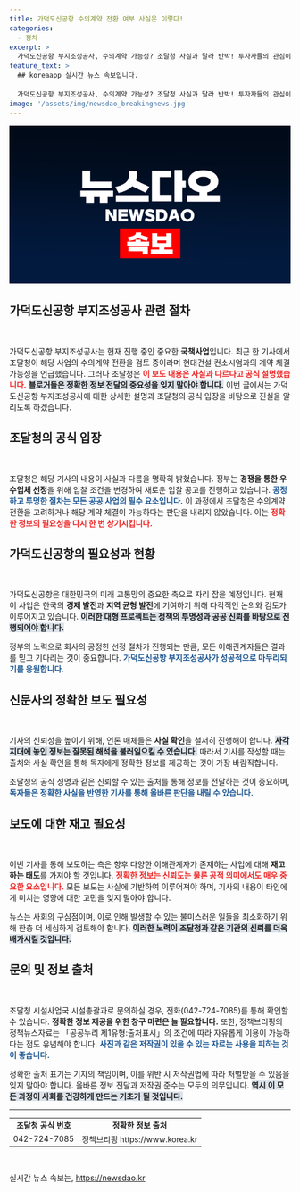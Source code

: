 ```yaml
---
title: 가덕도신공항 수의계약 전환 여부 사실은 이렇다!
categories:
  - 정치
excerpt: >
  가덕도신공항 부지조성공사, 수의계약 가능성? 조달청 사실과 달라 반박! 투자자들의 관심이 쏠리는 중대한 이슈, 진실은?
feature_text: >
  ## koreaapp 실시간 뉴스 속보입니다.

  가덕도신공항 부지조성공사, 수의계약 가능성? 조달청 사실과 달라 반박! 투자자들의 관심이 쏠리는 중대한 이슈, 진실은?
image: '/assets/img/newsdao_breakingnews.jpg'
---
```


<p><img src="/assets/img/newsdao_breakingnews.jpg" alt="koreaapp 속보" /></p>

<h2 data-ke-size="size26">가덕도신공항 부지조성공사 관련 절차</h2>

<p data-ke-size="size16">&nbsp;</p>

<p>가덕도신공항 부지조성공사는 현재 진행 중인 중요한 <b>국책사업</b>입니다. 최근 한 기사에서 조달청이 해당 사업의 수의계약 전환을 검토 중이라며 현대건설 컨소시엄과의 계약 체결 가능성을 언급했습니다. 그러나 조달청은 <b><span style="color: #ee2323;">이 보도 내용은 사실과 다르다고 공식 설명했습니다.</span></b> <b><span style="background-color: #21538527;">블로거들은 정확한 정보 전달의 중요성을 잊지 말아야 합니다.</span></b> 이번 글에서는 가덕도신공항 부지조성공사에 대한 상세한 설명과 조달청의 공식 입장을 바탕으로 진실을 알리도록 하겠습니다.</p>

<h2 data-ke-size="size26">조달청의 공식 입장</h2>

<p data-ke-size="size16">&nbsp;</p>

<p>조달청은 해당 기사의 내용이 사실과 다름을 명확히 밝혔습니다. 정부는 <b>경쟁을 통한 우수업체 선정</b>을 위해 입찰 조건을 변경하여 새로운 입찰 공고를 진행하고 있습니다. <b><span style="color: #1a5490;">공정하고 투명한 절차는 모든 공공 사업의 필수 요소입니다.</span></b> 이 과정에서 조달청은 수의계약 전환을 고려하거나 해당 계약 체결이 가능하다는 판단을 내리지 않았습니다. 이는 <b><span style="color: #ee2323;">정확한 정보의 필요성을 다시 한 번 상기시킵니다.</span></b> </p>

<h2 data-ke-size="size26">가덕도신공항의 필요성과 현황</h2>

<p data-ke-size="size16">&nbsp;</p>

<p>가덕도신공항은 대한민국의 미래 교통망의 중요한 축으로 자리 잡을 예정입니다. 현재 이 사업은 한국의 <b>경제 발전</b>과 <b>지역 균형 발전</b>에 기여하기 위해 다각적인 논의와 검토가 이루어지고 있습니다. <b><span style="background-color: #21538527;">이러한 대형 프로젝트는 정책의 투명성과 공공 신뢰를 바탕으로 진행되어야 합니다.</span></b> </p>

<p>정부의 노력으로 회사의 공정한 선정 절차가 진행되는 만큼, 모든 이해관계자들은 결과를 믿고 기다리는 것이 중요합니다. <b><span style="color: #1a5490;">가덕도신공항 부지조성공사가 성공적으로 마무리되기를 응원합니다.</span></b> </p>

<h2 data-ke-size="size26">신문사의 정확한 보도 필요성</h2>

<p data-ke-size="size16">&nbsp;</p>

<p>기사의 신뢰성을 높이기 위해, 언론 매체들은 <b>사실 확인</b>을 철저히 진행해야 합니다. <b><span style="background-color: #21538527;">사각지대에 놓인 정보는 잘못된 해석을 불러일으킬 수 있습니다.</span></b> 따라서 기사를 작성할 때는 출처와 사실 확인을 통해 독자에게 정확한 정보를 제공하는 것이 가장 바람직합니다. </p>

<p>조달청의 공식 성명과 같은 신뢰할 수 있는 출처를 통해 정보를 전달하는 것이 중요하며, <b><span style="color: #1a5490;">독자들은 정확한 사실을 반영한 기사를 통해 올바른 판단을 내릴 수 있습니다.</span></b> </p>

<h2 data-ke-size="size26">보도에 대한 재고 필요성</h2>

<p data-ke-size="size16">&nbsp;</p>

<p>이번 기사를 통해 보도하는 측은 향후 다양한 이해관계자가 존재하는 사업에 대해 <b>재고하는 태도</b>를 가져야 할 것입니다. <b><span style="color: #ee2323;">정확한 정보는 신뢰도는 물론 공적 의미에서도 매우 중요한 요소입니다.</span></b> 모든 보도는 사실에 기반하여 이루어져야 하며, 기사의 내용이 타인에게 미치는 영향에 대한 고민을 잊지 말아야 합니다. </p>

<p>뉴스는 사회의 구심점이며, 이로 인해 발생할 수 있는 불미스러운 일들을 최소화하기 위해 한층 더 세심하게 검토해야 합니다. <b><span style="background-color: #21538527;">이러한 노력이 조달청과 같은 기관의 신뢰를 더욱 배가시킬 것입니다.</span></b> </p>

<h2 data-ke-size="size26">문의 및 정보 출처</h2>

<p data-ke-size="size16">&nbsp;</p>

<p>조달청 시설사업국 시설총괄과로 문의하실 경우, 전화(042-724-7085)를 통해 확인할 수 있습니다. <b>정확한 정보 제공을 위한 창구 마련은 늘 필요합니다.</b> 또한, 정책브리핑의 정책뉴스자료는 「공공누리 제1유형:출처표시」의 조건에 따라 자유롭게 이용이 가능하다는 점도 유념해야 합니다. <b><span style="color: #1a5490;">사진과 같은 저작권이 있을 수 있는 자료는 사용을 피하는 것이 좋습니다.</span></b> </p>

<p>정확한 출처 표기는 기자의 책임이며, 이를 위반 시 저작권법에 따라 처벌받을 수 있음을 잊지 말아야 합니다. 올바른 정보 전달과 저작권 준수는 모두의 의무입니다. <b><span style="background-color: #21538527;">역시 이 모든 과정이 사회를 건강하게 만드는 기초가 될 것입니다.</span></b> </p>

<hr>

<table>
  <tr>
    <td style="text-align: center; height: 17px;"><b>조달청 공식 번호</b></td>
    <td style="text-align: center; height: 17px;"><b>정확한 정보 출처</b></td>
  </tr>
  <tr>
    <td style="text-align: center; height: 17px;">042-724-7085</td>
    <td style="text-align: center; height: 17px;">정책브리핑 https://www.korea.kr</td>
  </tr>
</table>

<p data-ke-size="size16">&nbsp;</p>
실시간 뉴스 속보는, <a href="https://newsdao.kr" rel="dofollow">https://newsdao.kr</a>


